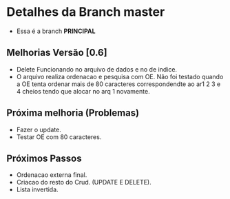 # Detalhes da Branch master

- Essa é a branch **PRINCIPAL**

## Melhorias Versão [0.6]

- Delete Funcionando no arquivo de dados e no de indice.
- O arquivo realiza ordenacao e pesquisa com OE. Não foi testado quando a OE tenta ordenar mais de 80 caracteres correspondendte ao ar1 2 3 e 4 cheios tendo que alocar no arq 1 novamente.
  


## Próxima melhoria (Problemas) 
- Fazer o update.  
- Testar OE com 80 caracteres.  

## Próximos Passos

- Ordenacao externa final.  
- Criacao do resto do Crud. (UPDATE E DELETE).   
- Lista invertida.  
